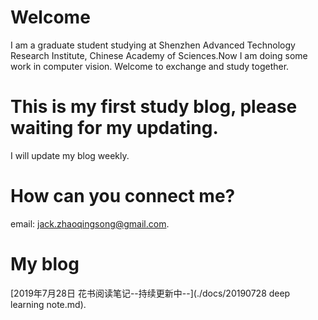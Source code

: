 # Welcome
I am a graduate student studying at Shenzhen Advanced Technology Research Institute, Chinese Academy of Sciences.Now I am doing some work in computer vision. Welcome to exchange and study together.

# This is my first study blog, please waiting for my updating. 
I will update my blog weekly.

# How can you connect me?
email: <jack.zhaoqingsong@gmail.com>.

# My blog
[2019年7月28日 花书阅读笔记--持续更新中--](./docs/20190728 deep learning note.md).

